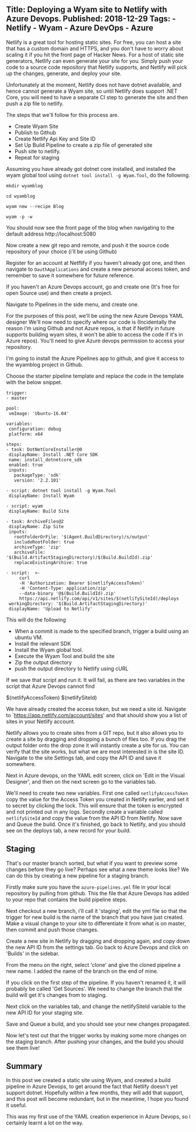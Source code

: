 Title: Deploying a Wyam site to Netlify with Azure Devops.
Published: 2018-12-29
Tags: 
    - Netlify
    - Wyam
    - Azure DevOps
    - Azure 
---

Netlify is a great tool for hosting static sites. For free, you can host a site that has a custom domain and HTTPS, and you don't have to worry about scaling it if you hit the front page of Hacker News. For a host of static site generators, Netlify can even generate your site for you. Simply push your code to a source code repository that Netlify supports, and Netlify will pick up the changes, generate, and deploy your site.

Unfortunately at the moment, Netlify does not have dotnet available, and hence cannot generate a Wyam site, so until Netlify does support .NET Core, you will need to have a separate CI step to generate the site and then push a zip file to netlify.

The steps that we'll follow for this process are.

* Create Wyam Site
* Publish to Github
* Create Netlify Api Key and Site ID
* Set Up Build Pipeline to create a zip file of generated site
* Push site to netlify.
* Repeat for staging

Assuming you have already got dotnet core installed, and installed the wyam global tool using `dotnet tool install -g Wyam.Tool`, do the following.

`mkdir wyamblog`

`cd wyamblog`

`wyam new --recipe Blog`

`wyam -p -w`

You should now see the front page of the blog when navigating to the default address http://localhost:5080

Now create a new git repo and remote, and push it the source code repository of your choice (i'll be using Github)

Register for an account at Netflify if you haven't already got one, and then navigate to `OauthApplications` and create a new personal access token, and remember to save it somewhere for future reference.

If you haven't an Azure Devops account, go and create one (It's free for open Source use) and then create a project.

Navigate to Pipelines in the side menu, and create one. 

For the purposes of this post, we'll be using the new Azure Devops YAML designer 
We'll now need to specify where our code is (Incidentally the reason i'm using Github and not Azure repos, is that if Netlify in future supports building wyam sites, it won't be able to access the code if it's in Azure repos). You'll need to give Azure devops permission to access your repository.

I'm going to install the Azure Pipelines app to github, and give it access to the wyamblog project in Github.

Choose the starter pipeline template and replace the code in the template with the below snippet.

 ```
trigger:
- master

pool:
  vmImage: 'Ubuntu-16.04'

variables:
  configuration: debug
  platform: x64

steps:
- task: DotNetCoreInstaller@0
  displayName: Install .NET Core SDK
  name: install_dotnetcore_sdk
  enabled: true
  inputs:
    packageType: 'sdk'
    version: '2.2.101'

- script: dotnet tool install -g Wyam.Tool
  displayName: Install Wyam

- script: wyam
  displayName: Build Site 

- task: ArchiveFiles@2
  displayName: Zip Site
  inputs:
    rootFolderOrFile: '$(Agent.BuildDirectory)/s/output' 
    includeRootFolder: true
    archiveType: 'zip'
    archiveFile: '$(Build.ArtifactStagingDirectory)/$(Build.BuildId).zip' 
    replaceExistingArchive: true

- script:  >-
      curl
      -H 'Authorization: Bearer $(netlifyAccessToken)' 
      -H 'Content-Type: application/zip'
      --data-binary '@$(Build.BuildId).zip'
      https://api.netlify.com/api/v1/sites/$(netlifySiteId)/deploys
  workingDirectory: '$(Build.ArtifactStagingDirectory)'
  displayName: 'Upload to Netlify'
```


This will do the following

* When a commit is made to the specified branch, trigger a build using an ubuntu VM.
* Install the relevant SDK
* Install the Wyam global tool.
* Execute the Wyam Tool and build the site
* Zip the output directory
* push the output directory to Netlify using cURL

If we save that script and run it. It will fail, as there are two variables in the script that Azure Devops cannot find

$(netlifyAccessToken)
$(netlifySiteId)

We have already created the access token, but we need a site id. Navigate to `https://app.netlify.com/account/sites' and that should show you a list of sites in your Netlify account.

Netlify allows you to create sites from a GIT repo, but it also allows you to create a site by dragging and dropping a bunch of files too. If you drag the output folder onto the drop zone it will instantly create a site for us. You can verify that the site works, but what we are most interested in is the site ID. Navigate to the site Settings tab, and copy the API ID and save it somewhere.

Next in Azure devops, on the YAML edit screen, click on 'Edit in the Visual Designer', and then on the next screen go to the variables tab.

We'll need to create two new variables. First one called `netlifyAccessToken` copy the value for the Access Token you created in Netlify earlier, and set it to secret by clicking the lock. This will ensure that the token is encrypted and not printed out in any logs. Secondly create a variable called `netlifySiteId` and copy the value from the API ID from Netlify. Now save and Queue the build. Once it's finished, go back to Netlify, and you should see on the deploys tab, a new record for your build. 

## Staging

That's our master branch sorted, but what if you want to preview some changes before they go live? Perhaps see what a new theme looks like? We can do this by creating a new pipeline for a staging branch.

Firstly make sure you have the `azure-pipelines.yml` file in your local repository by pulling from github. This the file that Azure Devops has added to your repo that contains the build pipeline steps.

Next checkout a new branch, i'll call it 'staging', edit the yml file so that the trigger for new build is the name of the branch that you have just created. Make a visual change to your site to differentiate it from what is on master, then commit and push those changes.

Create a new site in Netlify by dragging and dropping again, and copy down the new API ID from the settings tab. Go back to Azure Devops and click on 'Builds' in the sidebar. 

From the menu on the right, select 'clone' and give the cloned pipeline a new name. I added the name of the branch on the end of mine.

If you click on the first step of the pipeline. If you haven't renamed it, it will probably be called 'Get Sources'. We need to change the branch that the build will get it's changes from to staging.

Next click on the variables tab, and change the netlifySiteId variable to the new API ID for your staging site. 

Save and Queue a build, and you should see your new changes propagated. 

Now let's test out that the trigger works by making some more changes on the staging branch. After pushing your changes, and the build you should see them live!


## Summary
 In this post we created a static site using Wyam, and created a build pipeline in Azure Devops, to get around the fact that Netlify doesn't yet support dotnet. Hopefully within a few months, they will add that support, and this post will become redundant, but in the meantime, I hope you found it useful.

 This was my first use of the YAML creation experience in Azure Devops, so i certainly learnt a lot on the way.













